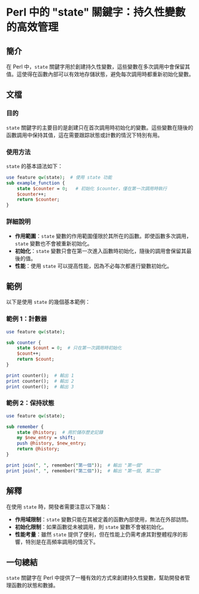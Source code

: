 <!--
Meta Description: # Perl 中的 "state" 關鍵字：持久性變數的高效管理 ## 簡介 在 Perl 中，`state` 關鍵字用於創建持久性變數，這些變數在多次調用中會保留其值。這使得在函數內部可以有效地存儲狀態，避免每次調用時都重新初始化變數。 ## 文檔 ### 目的 `state` 關鍵字的主要目的是...
Meta Keywords: state, counter, perl, print, use
-->

# Perl 中的 "state" 關鍵字：持久性變數的高效管理

## 簡介
在 Perl 中，`state` 關鍵字用於創建持久性變數，這些變數在多次調用中會保留其值。這使得在函數內部可以有效地存儲狀態，避免每次調用時都重新初始化變數。

## 文檔
### 目的
`state` 關鍵字的主要目的是創建只在首次調用時初始化的變數。這些變數在隨後的函數調用中保持其值，這在需要跟踪狀態或計數的情況下特別有用。

### 使用方法
`state` 的基本語法如下：
```perl
use feature qw(state);  # 使用 state 功能
sub example_function {
    state $counter = 0;   # 初始化 $counter，僅在第一次調用時執行
    $counter++;
    return $counter;
}
```

### 詳細說明
- **作用範圍**：`state` 變數的作用範圍僅限於其所在的函數。即使函數多次調用，`state` 變數也不會被重新初始化。
- **初始化**：`state` 變數只會在第一次進入函數時初始化，隨後的調用會保留其最後的值。
- **性能**：使用 `state` 可以提高性能，因為不必每次都進行變數初始化。

## 範例
以下是使用 `state` 的幾個基本範例：

### 範例 1：計數器
```perl
use feature qw(state);

sub counter {
    state $count = 0;  # 只在第一次調用時初始化
    $count++;
    return $count;
}

print counter();  # 輸出 1
print counter();  # 輸出 2
print counter();  # 輸出 3
```

### 範例 2：保持狀態
```perl
use feature qw(state);

sub remember {
    state @history;  # 用於儲存歷史記錄
    my $new_entry = shift;
    push @history, $new_entry;
    return @history;
}

print join(", ", remember("第一個"));  # 輸出 "第一個"
print join(", ", remember("第二個"));  # 輸出 "第一個, 第二個"
```

## 解釋
在使用 `state` 時，開發者需要注意以下幾點：
- **作用域限制**：`state` 變數只能在其被定義的函數內部使用，無法在外部訪問。
- **初始化限制**：如果函數從未被調用，則 `state` 變數不會被初始化。
- **性能考量**：雖然 `state` 提供了便利，但在性能上仍需考慮其對整體程序的影響，特別是在高頻率調用的情況下。

## 一句總結
`state` 關鍵字在 Perl 中提供了一種有效的方式來創建持久性變數，幫助開發者管理函數的狀態和數據。